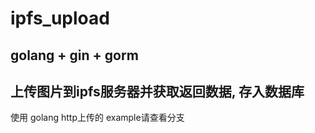 # ipfs_upload

## golang + gin + gorm

## 上传图片到ipfs服务器并获取返回数据, 存入数据库


使用 golang http上传的 example请查看分支
